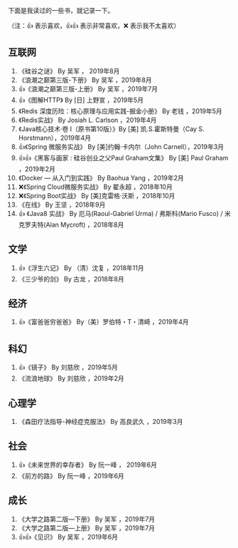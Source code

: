 下面是我读过的一些书，就记录一下。

（注：👍 表示喜欢，👍👍 表示非常喜欢，❌ 表示我不太喜欢）

## 互联网

1. 《硅谷之谜》 By 吴军 ， 2019年8月
2. 《浪潮之巅第三版-下册》 By 吴军 ，2019年8月
3. 👍《浪潮之巅第三版-上册》 By 吴军 ，2019年7月
4. 👍《图解HTTP》 By [日] 上野宣 ，2019年5月
5. 《Redis 深度历险：核心原理与应用实践-掘金小册》 By 老钱 ，2019年5月 
6. 《Redis实战》 By Josiah L. Carlson ，2019年4月
7. 《Java核心技术·卷 I（原书第10版）》By [美] 凯.S.霍斯特曼（Cay S. Horstmann），2019年4月
8. 👍《Spring 微服务实战》 By [美]约翰·卡内尔（John Carnell），2019年3月
9. 👍👍《黑客与画家 : 硅谷创业之父Paul Graham文集》 By [美] Paul Graham ，2019年2月
10. 《Docker — 从入门到实践》 By Baohua Yang ，2019年2月
11. ❌《Spring Cloud微服务实战》 By 翟永超 ，2018年10月
12. ❌《Spring Boot实战》 By [美]克雷格·沃斯 ，2018年10月
13. 《在线》 By 王坚 ，2018年9月
14. 👍 《Java8 实战》 By 厄马(Raoul-Gabriel Urma) / 弗斯科(Mario Fusco) / 米克罗夫特(Alan Mycroft) ，2018年8月

## 文学

1. 👍《浮生六记》 By （清）沈复 ，2018年11月
2. 《三少爷的剑》 By 古龙 ，2018年8月


## 经济

1. 👍《富爸爸穷爸爸》 By（美）罗伯特・T・清崎 ，2019年4月

## 科幻

1. 👍《镜子》 By 刘慈欣 ，2019年5月
2. 《流浪地球》 By 刘慈欣 ，2019年2月

## 心理学

1. 《森田疗法指导-神经症克服法》 By 高良武久 ，2019年3月

## 社会

1. 👍《未来世界的幸存者》 By 阮一峰 ， 2019年6月
2. 《前方的路》 By 阮一峰 ，2019年6月

## 成长

1. 《大学之路第二版—下册》 By 吴军 ，2019年7月
2. 《大学之路第二版—上册》 By 吴军 ，2019年7月
3. 👍👍《见识》 By 吴军 ，2019年6月
